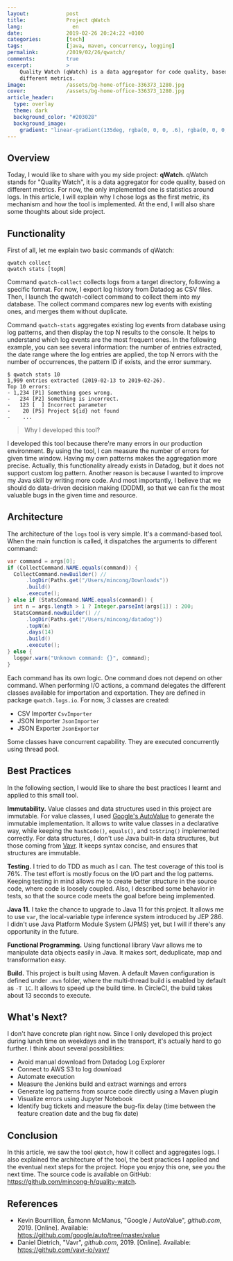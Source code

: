 ```yaml
---
layout:            post
title:             Project qWatch
lang:                en
date:              2019-02-26 20:24:22 +0100
categories:        [tech]
tags:              [java, maven, concurrency, logging]
permalink:         /2019/02/26/qwatch/
comments:          true
excerpt:           >
    Quality Watch (qWatch) is a data aggregator for code quality, based on
    different metrics.
image:             /assets/bg-home-office-336373_1280.jpg
cover:             /assets/bg-home-office-336373_1280.jpg
article_header:
  type: overlay
  theme: dark
  background_color: "#203028"
  background_image:
    gradient: "linear-gradient(135deg, rgba(0, 0, 0, .6), rgba(0, 0, 0, .4))"
---
```


## Overview

Today, I would like to share with you my side project: **qWatch**.
qWatch stands for "Quality Watch", it is a data aggregator for code quality,
based on different metrics. For now, the only implemented one is statistics
around logs. In this article, I will explain why I chose logs as the first
metric, its mechanism and how the tool is implemented. At the end, I will also
share some thoughts about side project.

## Functionality

First of all, let me explain two basic commands of qWatch:

    qwatch collect
    qwatch stats [topN]

Command `qwatch-collect` collects logs from a target directory, following a
specific format. For now, I export log history from Datadog as CSV files. Then,
I launch the qwatch-collect command to collect them into my database. The
collect command compares new log events with existing ones, and merges them
without duplicate.

Command `qwatch-stats` aggregates existing log events from database using log
patterns, and then display the top N results to the console. It helps to
understand which log events are the most frequent ones. In the following
example, you can see several information: the number of entries extracted, the
date range where the log entries are applied, the top N errors with the number
of occurrences, the pattern ID if exists, and the error summary.

```
$ qwatch stats 10
1,999 entries extracted (2019-02-13 to 2019-02-26).
Top 10 errors:
- 1,234 [P1] Something goes wrong.
-   234 [P2] Something is incorrect.
-   123 [  ] Incorrect parameter
-    20 [P5] Project ${id} not found
-    ...
```

> Why I developed this tool?

I developed this tool because there're many errors in our production
environment. By using the tool, I can measure the number of errors for given
time window. Having my own patterns makes the aggregation more precise.
Actually, this functionality already exists in Datadog, but it does not support
custom log pattern. Another reason is because I wanted to improve my Java skill
by writing more code. And most importantly, I believe that we should do
data-driven decision making (DDDM), so that we can fix the most valuable bugs
in the given time and resource. 

## Architecture

The architecture of the `logs` tool is very simple. It's a command-based tool.
When the main function is called, it dispatches the arguments to different
command:

```java
var command = args[0];
if (CollectCommand.NAME.equals(command)) {
  CollectCommand.newBuilder() //
      .logDir(Paths.get("/Users/mincong/Downloads"))
      .build()
      .execute();
} else if (StatsCommand.NAME.equals(command)) {
  int n = args.length > 1 ? Integer.parseInt(args[1]) : 200;
  StatsCommand.newBuilder() //
      .logDir(Paths.get("/Users/mincong/datadog"))
      .topN(n)
      .days(14)
      .build()
      .execute();
} else {
  logger.warn("Unknown command: {}", command);
}
```

Each command has its own logic. One command does not depend on other command.
When performing I/O actions, a command delegates the different classes available
for importation and exportation. They are defined in package `qwatch.logs.io`.
For now, 3 classes are created:

- CSV Importer `CsvImporter`
- JSON Importer `JsonImporter`
- JSON Exporter `JsonExporter`

Some classes have concurrent capability. They are executed concurrently using
thread pool.

## Best Practices

In the following section, I would like to share the best practices I learnt and
applied to this small tool.

**Immutability.** Value classes and data structures used in this project are
immutable. For value classes, I used [Google's
AutoValue](https://github.com/google/auto/tree/master/value) to generate the
immutable implementation. It allows to write value classes in a declarative way,
while keeping the `hashCode()`, `equals()`, and `toString()` implemented
correctly. For data structures, I don't use Java built-in data structures, but
those coming from [Vavr](https://github.com/vavr-io/vavr/). It keeps
syntax concise, and ensures that structures are immutable.

**Testing.** I tried to do TDD as much as I can. The test coverage of this tool
is 76%. The test effort is mostly focus on the I/O part and the log patterns.
Keeping testing in mind allows me to create better structure in the source code,
where code is loosely coupled. Also, I described some behavior in tests, so that
the source code meets the goal before being implemented.

**Java 11.** I take the chance to upgrade to Java 11 for this project. It allows
me to use `var`, the local-variable type inference system introduced by JEP 286.
I didn't use Java Platform Module System (JPMS) yet, but I will if there's any
opportunity in the future.

**Functional Programming.** Using functional library Vavr allows me to
manipulate data objects easily in Java. It makes sort, deduplicate, map and
transformation easy.

**Build.** This project is built using Maven. A default Maven configuration is
defined under `.mvn` folder, where the multi-thread build is enabled by default
as `-T 1C`. It allows to speed up the build time. In CircleCI, the build takes
about 13 seconds to execute.

## What's Next?

I don't have concrete plan right now. Since I only developed this project
during lunch time on weekdays and in the transport, it's actually hard to go
further. I think about several possibilities:

- Avoid manual download from Datadog Log Explorer
- Connect to AWS S3 to log download
- Automate execution
- Measure the Jenkins build and extract warnings and errors
- Generate log patterns from source code directly using a Maven plugin
- Visualize errors using Jupyter Notebook
- Identify bug tickets and measure the bug-fix delay (time between the feature
  creation date and the bug fix date)

## Conclusion

In this article, we saw the tool `qWatch`, how it collect and aggregates logs.
I also explained the architecture of the tool, the best practices I applied and
the eventual next steps for the project. Hope you enjoy this one, see you the
next time. The source code is available on GitHub:
<https://github.com/mincong-h/quality-watch>.

## References

- Kevin Bourrillion, Éamonn McManus, "Google / AutoValue", _github.com_, 2019.
  [Online].
  Available: <https://github.com/google/auto/tree/master/value>
- Daniel Dietrich, "Vavr", _github.com_, 2019. [Online].
  Available: <https://github.com/vavr-io/vavr/>
